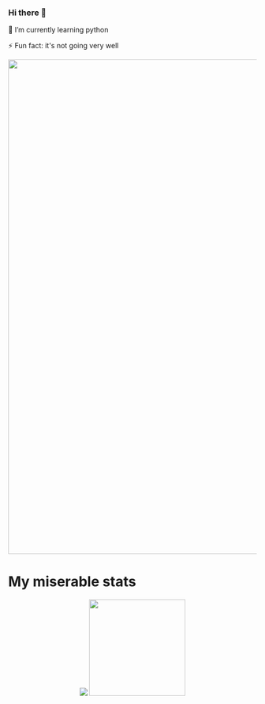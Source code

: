 ### Hi there 👋

🌱 I’m currently learning python

⚡ Fun fact: it's not going very well

<img src="https://cdn.dribbble.com/users/114039/screenshots/3405025/plant_dribbble.gif" width="1000">

# My miserable stats
<p align="center">
  <img src="https://github-readme-stats.vercel.app/api?username=chessparov" />
  <img src="https://github-readme-stats.vercel.app/api/top-langs/?username=chessparov&size_weight=0.5&count_weight=0.5" height="195" />
</p>

<!--
**chessparov/chessparov** is a ✨ _special_ ✨ repository because its `README.md` (this file) appears on your GitHub profile.


Here are some ideas to get you started:

- 🔭 I’m currently working on ...
- 
- 👯 I’m looking to collaborate on ...
- 🤔 I’m looking for help with ...
- 💬 Ask me about ...
- 📫 How to reach me: ...
- 😄 Pronouns: ...
- ⚡ Fun fact: ...
-->
